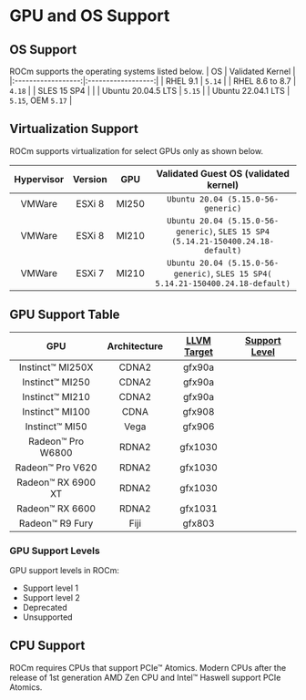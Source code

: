 # GPU and OS Support

## OS Support

ROCm supports the operating systems listed below.
| OS                 | Validated Kernel   |
|:------------------:|:------------------:|
| RHEL 9.1           | `5.14`             |
| RHEL 8.6 to 8.7    | `4.18`             |
| SLES 15 SP4        |                    |
| Ubuntu 20.04.5 LTS | `5.15`             |
| Ubuntu 22.04.1 LTS | `5.15`, OEM `5.17` |

## Virtualization Support

ROCm supports virtualization for select GPUs only as shown below.

| Hypervisor     | Version  | GPU   | Validated Guest OS (validated kernel)                                            |
|:--------------:|:--------:|:-----:|:--------------------------------------------------------------------------------:|
| VMWare         |ESXi 8    | MI250 | `Ubuntu 20.04 (5.15.0-56-generic)`                                               |
| VMWare         |ESXi 8    | MI210 | `Ubuntu 20.04 (5.15.0-56-generic)`, `SLES 15 SP4 (5.14.21-150400.24.18-default)` |
| VMWare         |ESXi 7    | MI210 | `Ubuntu 20.04 (5.15.0-56-generic)`, `SLES 15 SP4( 5.14.21-150400.24.18-default)` |

## GPU Support Table

|GPU               |Architecture    | [LLVM Target](https://www.llvm.org/docs/AMDGPUUsage.html#processors) | [Support Level](#gpu-support-levels) |
|:----------------:|:--------------:|:--------------------------------------------------------------------:|:------------------------------------:|
|Instinct™ MI250X  | CDNA2          | gfx90a                                                               |                                      |
|Instinct™ MI250   | CDNA2          | gfx90a                                                               |                                      |
|Instinct™ MI210   | CDNA2          | gfx90a                                                               |                                      |
|Instinct™ MI100   | CDNA           | gfx908                                                               |                                      |
|Instinct™ MI50    | Vega           | gfx906                                                               |                                      |
|Radeon™ Pro W6800 | RDNA2          | gfx1030                                                              |                                      |
|Radeon™ Pro V620  | RDNA2          | gfx1030                                                              |                                      |
|Radeon™ RX 6900 XT| RDNA2          | gfx1030                                                              |                                      |
|Radeon™ RX 6600   | RDNA2          | gfx1031                                                              |                                      |
|Radeon™ R9 Fury   | Fiji           | gfx803                                                               |                                      |

### GPU Support Levels

GPU support levels in ROCm:

- Support level 1
- Support level 2 
- Deprecated
- Unsupported


## CPU Support

ROCm requires CPUs that support PCIe™ Atomics. Modern CPUs after the release of
1st generation AMD Zen CPU and Intel™ Haswell support PCIe Atomics.
